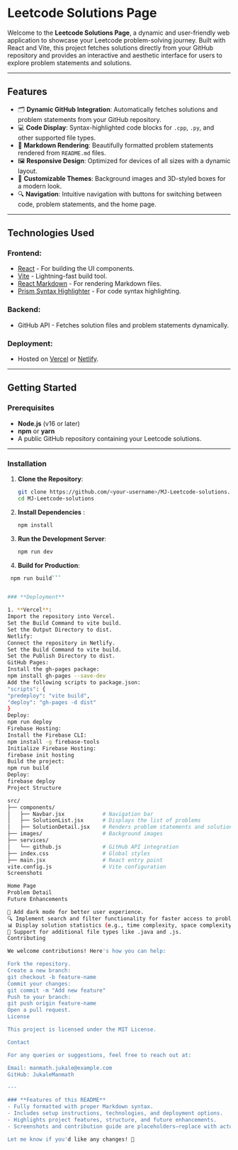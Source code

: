 # **Leetcode Solutions Page**

Welcome to the **Leetcode Solutions Page**, a dynamic and user-friendly web application to showcase your Leetcode problem-solving journey. Built with React and Vite, this project fetches solutions directly from your GitHub repository and provides an interactive and aesthetic interface for users to explore problem statements and solutions.

---

## **Features**

- 🗂️ **Dynamic GitHub Integration**: Automatically fetches solutions and problem statements from your GitHub repository.
- 💻 **Code Display**: Syntax-highlighted code blocks for `.cpp`, `.py`, and other supported file types.
- 📖 **Markdown Rendering**: Beautifully formatted problem statements rendered from `README.md` files.
- 🖼️ **Responsive Design**: Optimized for devices of all sizes with a dynamic layout.
- 🎨 **Customizable Themes**: Background images and 3D-styled boxes for a modern look.
- 🔍 **Navigation**: Intuitive navigation with buttons for switching between code, problem statements, and the home page.

---

## **Technologies Used**

### **Frontend**:
- [React](https://reactjs.org/) - For building the UI components.
- [Vite](https://vitejs.dev/) - Lightning-fast build tool.
- [React Markdown](https://github.com/remarkjs/react-markdown) - For rendering Markdown files.
- [Prism Syntax Highlighter](https://prismjs.com/) - For code syntax highlighting.

### **Backend**:
- GitHub API - Fetches solution files and problem statements dynamically.

### **Deployment**:
- Hosted on [Vercel](https://vercel.com/) or [Netlify](https://netlify.com/).

---

## **Getting Started**

### **Prerequisites**
- **Node.js** (v16 or later)
- **npm** or **yarn**
- A public GitHub repository containing your Leetcode solutions.

---

### **Installation**

1. **Clone the Repository**:
   ```bash
   git clone https://github.com/<your-username>/MJ-Leetcode-solutions.git
   cd MJ-Leetcode-solutions
2. **Install Dependencies** :
    ```bash
    npm install
    
3. **Run the Development Server**:
   ```bash
   npm run dev
4. **Build for Production**:
  ```bash
   npm run build```


### **Deployment**

1. **Vercel**:
Import the repository into Vercel.
Set the Build Command to vite build.
Set the Output Directory to dist.
Netlify:
Connect the repository in Netlify.
Set the Build Command to vite build.
Set the Publish Directory to dist.
GitHub Pages:
Install the gh-pages package:
npm install gh-pages --save-dev
Add the following scripts to package.json:
"scripts": {
  "predeploy": "vite build",
  "deploy": "gh-pages -d dist"
}
Deploy:
npm run deploy
Firebase Hosting:
Install the Firebase CLI:
npm install -g firebase-tools
Initialize Firebase Hosting:
firebase init hosting
Build the project:
npm run build
Deploy:
firebase deploy
Project Structure

src/
├── components/
│   ├── Navbar.jsx            # Navigation bar
│   ├── SolutionList.jsx      # Displays the list of problems
│   ├── SolutionDetail.jsx    # Renders problem statements and solutions
├── images/                   # Background images
├── services/
│   └── github.js             # GitHub API integration
├── index.css                 # Global styles
├── main.jsx                  # React entry point
vite.config.js                # Vite configuration
Screenshots

Home Page
Problem Detail
Future Enhancements

🌟 Add dark mode for better user experience.
🔍 Implement search and filter functionality for faster access to problems.
📊 Display solution statistics (e.g., time complexity, space complexity).
🚀 Support for additional file types like .java and .js.
Contributing

We welcome contributions! Here's how you can help:

Fork the repository.
Create a new branch:
git checkout -b feature-name
Commit your changes:
git commit -m "Add new feature"
Push to your branch:
git push origin feature-name
Open a pull request.
License

This project is licensed under the MIT License.

Contact

For any queries or suggestions, feel free to reach out at:

Email: manmath.jukale@example.com
GitHub: JukaleManmath

---

### **Features of this README**
- Fully formatted with proper Markdown syntax.
- Includes setup instructions, technologies, and deployment options.
- Highlights project features, structure, and future enhancements.
- Screenshots and contribution guide are placeholders—replace with actual details.

Let me know if you'd like any changes! 🚀






